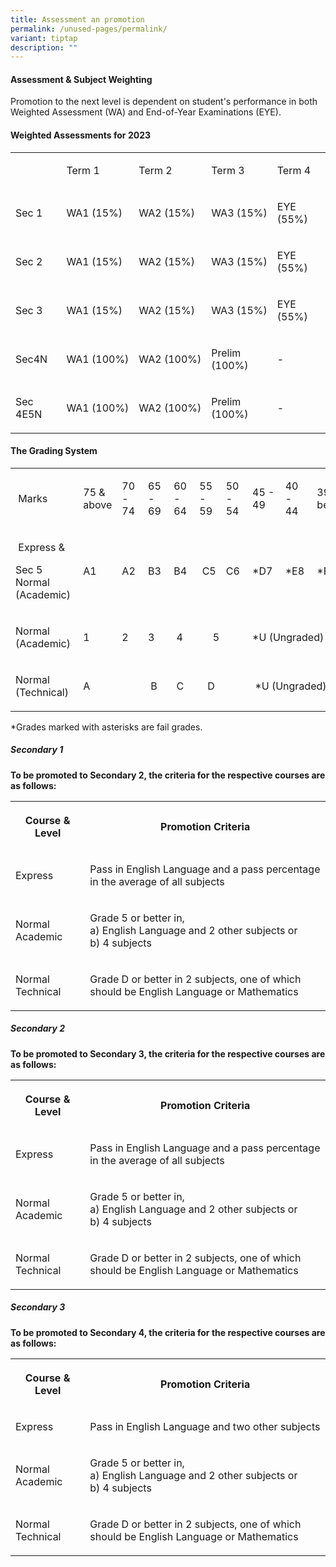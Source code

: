 ```yaml
---
title: Assessment an promotion
permalink: /unused-pages/permalink/
variant: tiptap
description: ""
---
```

<h4><strong>Assessment &amp; Subject Weighting</strong></h4><p></p><p>Promotion to the next level is dependent on student's performance in both Weighted Assessment (WA) and End-of-Year Examinations (EYE).</p><h4><strong>Weighted Assessments for 2023</strong></h4><table><tbody><tr><td rowspan="1" colspan="1"><p>&nbsp;</p></td><td rowspan="1" colspan="1"><p>Term 1</p></td><td rowspan="1" colspan="1"><p>Term 2</p></td><td rowspan="1" colspan="1"><p>Term 3</p></td><td rowspan="1" colspan="1"><p>Term 4</p></td></tr><tr><td rowspan="1" colspan="1"><p>Sec 1</p></td><td rowspan="1" colspan="1"><p>WA1 (15%)</p></td><td rowspan="1" colspan="1"><p>WA2 (15%)</p></td><td rowspan="1" colspan="1"><p>WA3 (15%)</p></td><td rowspan="1" colspan="1"><p>EYE (55%)</p></td></tr><tr><td rowspan="1" colspan="1"><p>Sec 2</p></td><td rowspan="1" colspan="1"><p>WA1 (15%)</p></td><td rowspan="1" colspan="1"><p>WA2 (15%)</p></td><td rowspan="1" colspan="1"><p>WA3 (15%)</p></td><td rowspan="1" colspan="1"><p>EYE (55%)</p></td></tr><tr><td rowspan="1" colspan="1"><p>Sec 3</p></td><td rowspan="1" colspan="1"><p>WA1 (15%)</p></td><td rowspan="1" colspan="1"><p>WA2 (15%)</p></td><td rowspan="1" colspan="1"><p>WA3 (15%)</p></td><td rowspan="1" colspan="1"><p>EYE (55%)</p></td></tr><tr><td rowspan="1" colspan="1"><p>Sec4N</p></td><td rowspan="1" colspan="1"><p>WA1&nbsp;(100%)</p></td><td rowspan="1" colspan="1"><p>WA2&nbsp;(100%)</p></td><td rowspan="1" colspan="1"><p>Prelim (100%)</p></td><td rowspan="1" colspan="1"><p>-</p></td></tr><tr><td rowspan="1" colspan="1"><p>Sec 4E5N</p></td><td rowspan="1" colspan="1"><p>WA1&nbsp;(100%)</p></td><td rowspan="1" colspan="1"><p>WA2&nbsp;(100%)</p></td><td rowspan="1" colspan="1"><p>Prelim (100%)</p></td><td rowspan="1" colspan="1"><p>-</p></td></tr></tbody></table><h4><strong>The Grading System</strong></h4><table><tbody><tr><td rowspan="1" colspan="1"><p>&nbsp;Marks</p></td><td rowspan="1" colspan="1"><p>75 &amp; above</p></td><td rowspan="1" colspan="1"><p>70 - 74</p></td><td rowspan="1" colspan="1"><p>65 - 69</p></td><td rowspan="1" colspan="1"><p>60 - 64</p></td><td rowspan="1" colspan="1"><p>55 - 59</p></td><td rowspan="1" colspan="1"><p>50 - 54</p></td><td rowspan="1" colspan="1"><p>45 - 49</p></td><td rowspan="1" colspan="1"><p>40 - 44</p></td><td rowspan="1" colspan="1"><p>39 &amp; below</p></td></tr><tr><td rowspan="1" colspan="1"><p>&nbsp;Express &amp;</p><p>Sec 5 Normal (Academic)</p></td><td rowspan="1" colspan="1"><p>A1</p></td><td rowspan="1" colspan="1"><p>A2&nbsp;</p></td><td rowspan="1" colspan="1"><p>B3&nbsp;</p></td><td rowspan="1" colspan="1"><p>B4&nbsp;</p></td><td rowspan="1" colspan="1"><p>&nbsp;C5</p></td><td rowspan="1" colspan="1"><p>C6&nbsp;</p></td><td rowspan="1" colspan="1"><p>*D7&nbsp;</p></td><td rowspan="1" colspan="1"><p>*E8&nbsp;</p></td><td rowspan="1" colspan="1"><p>*F9&nbsp;</p></td></tr><tr><td rowspan="1" colspan="1"><p>Normal (Academic)&nbsp;</p></td><td rowspan="1" colspan="1"><p>1</p></td><td rowspan="1" colspan="1"><p>2&nbsp;</p></td><td rowspan="1" colspan="1"><p>3&nbsp;</p></td><td rowspan="1" colspan="1"><p>&nbsp;4</p></td><td rowspan="1" colspan="2"><p>&nbsp;&nbsp;&nbsp;&nbsp; 5&nbsp; &nbsp;</p></td><td rowspan="1" colspan="3"><p>*U (Ungraded)&nbsp; &nbsp; &nbsp;</p></td></tr><tr><td rowspan="1" colspan="1"><p>Normal (Technical)&nbsp;</p></td><td rowspan="1" colspan="2"><p>A</p></td><td rowspan="1" colspan="1"><p>&nbsp;B &nbsp;</p></td><td rowspan="1" colspan="1"><p>&nbsp;C</p></td><td rowspan="1" colspan="2"><p>&nbsp; &nbsp;D</p></td><td rowspan="1" colspan="3"><p>&nbsp;*U (Ungraded)&nbsp;&nbsp; &nbsp; &nbsp;</p></td></tr></tbody></table><p>*Grades marked with asterisks are fail grades.</p><p></p><h5>Secondary 1</h5><p><strong>To be promoted to Secondary 2, the criteria for the respective courses are as follows:</strong></p><table><tbody><tr><th rowspan="1" colspan="1"><p>Course &amp; Level</p></th><th rowspan="1" colspan="1"><p>Promotion Criteria</p></th></tr><tr><td rowspan="1" colspan="1"><p>Express</p></td><td rowspan="1" colspan="1"><p>Pass in English Language and a pass percentage in the average of all subjects</p></td></tr><tr><td rowspan="1" colspan="1"><p>Normal Academic</p></td><td rowspan="1" colspan="1"><p>Grade 5 or better in,<br>a) English Language and 2 other subjects or<br>b) 4 subjects</p></td></tr><tr><td rowspan="1" colspan="1"><p>Normal Technical</p></td><td rowspan="1" colspan="1"><p>Grade D or better in 2 subjects, one of which should be English Language or Mathematics</p></td></tr></tbody></table><p></p><h5>Secondary 2</h5><p><strong>To be promoted to Secondary 3, the criteria for the respective courses are as follows:</strong></p><table><tbody><tr><th rowspan="1" colspan="1"><p>Course &amp; Level</p></th><th rowspan="1" colspan="1"><p>Promotion Criteria</p></th></tr><tr><td rowspan="1" colspan="1"><p>Express</p></td><td rowspan="1" colspan="1"><p>Pass in English Language and a pass percentage in the average of all subjects</p></td></tr><tr><td rowspan="1" colspan="1"><p>Normal Academic</p></td><td rowspan="1" colspan="1"><p>Grade 5 or better in,<br>a) English Language and 2 other subjects or<br>b) 4 subjects</p></td></tr><tr><td rowspan="1" colspan="1"><p>Normal Technical</p></td><td rowspan="1" colspan="1"><p>Grade D or better in 2 subjects, one of which should be English Language or Mathematics</p></td></tr></tbody></table><p></p><h5>Secondary 3</h5><p><strong>To be promoted to Secondary 4, the criteria for the respective courses are as follows:</strong></p><table><tbody><tr><th rowspan="1" colspan="1"><p>Course &amp; Level</p></th><th rowspan="1" colspan="1"><p>Promotion Criteria</p></th></tr><tr><td rowspan="1" colspan="1"><p>Express</p></td><td rowspan="1" colspan="1"><p>Pass in English Language and two other subjects</p></td></tr><tr><td rowspan="1" colspan="1"><p>Normal Academic</p></td><td rowspan="1" colspan="1"><p>Grade 5 or better in,<br>a) English Language and 2 other subjects or<br>b) 4 subjects</p></td></tr><tr><td rowspan="1" colspan="1"><p>Normal Technical</p></td><td rowspan="1" colspan="1"><p>Grade D or better in 2 subjects, one of which should be English Language or Mathematics</p></td></tr></tbody></table><p></p>